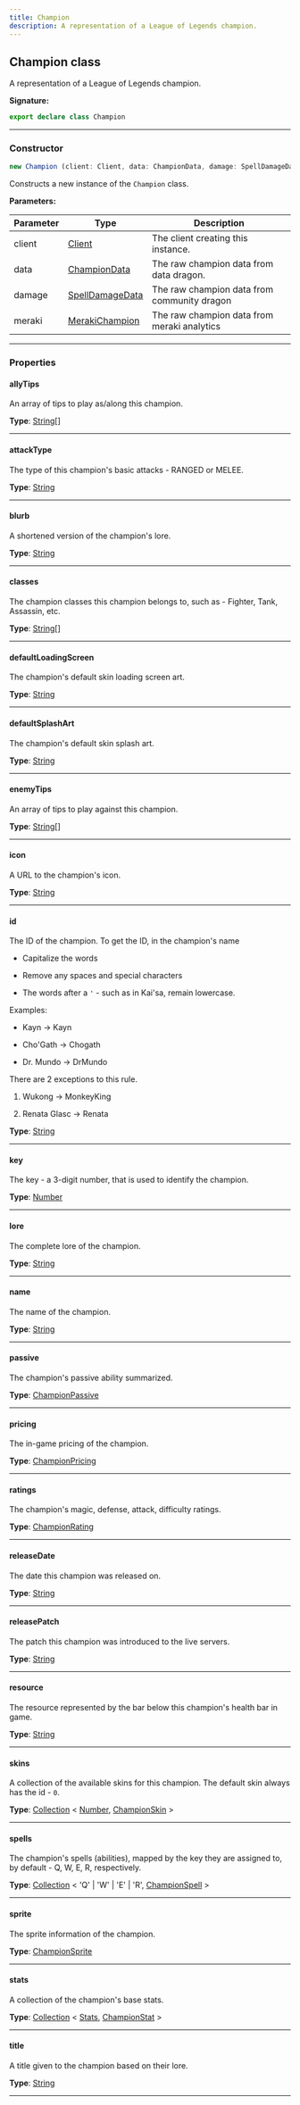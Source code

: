 ```yaml
---
title: Champion
description: A representation of a League of Legends champion.
---
```


## Champion class

A representation of a League of Legends champion.

**Signature:**

```ts
export declare class Champion 
```

---

### Constructor

```ts
new Champion (client: Client, data: ChampionData, damage: SpellDamageData, meraki: MerakiChampion)
```

Constructs a new instance of the `Champion` class.

**Parameters:**

| Parameter | Type | Description |
| --------- | ---- | ----------- |
| client | [Client](/api/Client.md) | The client creating this instance. |
| data | [ChampionData](/api/ChampionData.md) | The raw champion data from data dragon. |
| damage | [SpellDamageData](/api/SpellDamageData.md) | The raw champion data from community dragon |
| meraki | [MerakiChampion](/api/MerakiChampion.md) | The raw champion data from meraki analytics |
---

### Properties

#### allyTips

An array of tips to play as/along this champion.



**Type**: [String](https://developer.mozilla.org/en-US/docs/Web/JavaScript/Reference/Global_Objects/String)[]

---

#### attackType

The type of this champion's basic attacks - RANGED or MELEE.



**Type**: [String](https://developer.mozilla.org/en-US/docs/Web/JavaScript/Reference/Global_Objects/String)

---

#### blurb

A shortened version of the champion's lore.



**Type**: [String](https://developer.mozilla.org/en-US/docs/Web/JavaScript/Reference/Global_Objects/String)

---

#### classes

The champion classes this champion belongs to, such as - Fighter, Tank, Assassin, etc.



**Type**: [String](https://developer.mozilla.org/en-US/docs/Web/JavaScript/Reference/Global_Objects/String)[]

---

#### defaultLoadingScreen

The champion's default skin loading screen art.



**Type**: [String](https://developer.mozilla.org/en-US/docs/Web/JavaScript/Reference/Global_Objects/String)

---

#### defaultSplashArt

The champion's default skin splash art.



**Type**: [String](https://developer.mozilla.org/en-US/docs/Web/JavaScript/Reference/Global_Objects/String)

---

#### enemyTips

An array of tips to play against this champion.



**Type**: [String](https://developer.mozilla.org/en-US/docs/Web/JavaScript/Reference/Global_Objects/String)[]

---

#### icon

A URL to the champion's icon.



**Type**: [String](https://developer.mozilla.org/en-US/docs/Web/JavaScript/Reference/Global_Objects/String)

---

#### id

The ID of the champion. To get the ID, in the champion's name


- Capitalize the words


- Remove any spaces and special characters


- The words after a `'` - such as in Kai'sa, remain lowercase.


Examples:


- Kayn -\> Kayn


- Cho'Gath -\> Chogath


- Dr. Mundo -\> DrMundo


There are 2 exceptions to this rule.


1. Wukong -\> MonkeyKing


2. Renata Glasc -\> Renata



**Type**: [String](https://developer.mozilla.org/en-US/docs/Web/JavaScript/Reference/Global_Objects/String)

---

#### key

The key - a 3-digit number, that is used to identify the champion.



**Type**: [Number](https://developer.mozilla.org/en-US/docs/Web/JavaScript/Reference/Global_Objects/Number)

---

#### lore

The complete lore of the champion.



**Type**: [String](https://developer.mozilla.org/en-US/docs/Web/JavaScript/Reference/Global_Objects/String)

---

#### name

The name of the champion.



**Type**: [String](https://developer.mozilla.org/en-US/docs/Web/JavaScript/Reference/Global_Objects/String)

---

#### passive

The champion's passive ability summarized.



**Type**: [ChampionPassive](/api/ChampionPassive.md)

---

#### pricing

The in-game pricing of the champion.



**Type**: [ChampionPricing](/api/ChampionPricing.md)

---

#### ratings

The champion's magic, defense, attack, difficulty ratings.



**Type**: [ChampionRating](/api/ChampionRating.md)

---

#### releaseDate

The date this champion was released on.



**Type**: [String](https://developer.mozilla.org/en-US/docs/Web/JavaScript/Reference/Global_Objects/String)

---

#### releasePatch

The patch this champion was introduced to the live servers.



**Type**: [String](https://developer.mozilla.org/en-US/docs/Web/JavaScript/Reference/Global_Objects/String)

---

#### resource

The resource represented by the bar below this champion's health bar in game.



**Type**: [String](https://developer.mozilla.org/en-US/docs/Web/JavaScript/Reference/Global_Objects/String)

---

#### skins

A collection of the available skins for this champion. The default skin always has the id - `0`.



**Type**: [Collection](https://discord.js.org/#/docs/collection/stable/class/Collection) \< [Number](https://developer.mozilla.org/en-US/docs/Web/JavaScript/Reference/Global_Objects/Number), [ChampionSkin](/api/ChampionSkin.md) \>

---

#### spells

The champion's spells (abilities), mapped by the key they are assigned to, by default - Q, W, E, R, respectively.



**Type**: [Collection](https://discord.js.org/#/docs/collection/stable/class/Collection) \< 'Q' \| 'W' \| 'E' \| 'R', [ChampionSpell](/api/ChampionSpell.md) \>

---

#### sprite

The sprite information of the champion.



**Type**: [ChampionSprite](/api/ChampionSprite.md)

---

#### stats

A collection of the champion's base stats.



**Type**: [Collection](https://discord.js.org/#/docs/collection/stable/class/Collection) \< [Stats](/api/Stats.md), [ChampionStat](/api/ChampionStat.md) \>

---

#### title

A title given to the champion based on their lore.



**Type**: [String](https://developer.mozilla.org/en-US/docs/Web/JavaScript/Reference/Global_Objects/String)

---

